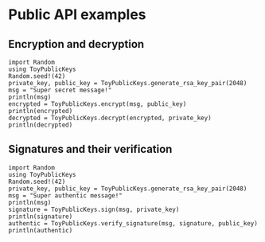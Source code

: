 # Public API examples
## Encryption and decryption
```@example
import Random
using ToyPublicKeys
Random.seed!(42)
private_key, public_key = ToyPublicKeys.generate_rsa_key_pair(2048)
msg = "Super secret message!"
println(msg)
encrypted = ToyPublicKeys.encrypt(msg, public_key)
println(encrypted)
decrypted = ToyPublicKeys.decrypt(encrypted, private_key)
println(decrypted)
```
## Signatures and their verification
```@example
import Random
using ToyPublicKeys
Random.seed!(42)
private_key, public_key = ToyPublicKeys.generate_rsa_key_pair(2048)
msg = "Super authentic message!"
println(msg)
signature = ToyPublicKeys.sign(msg, private_key)
println(signature)
authentic = ToyPublicKeys.verify_signature(msg, signature, public_key)
println(authentic)
```
